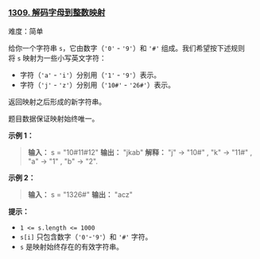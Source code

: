 ### [1309\. 解码字母到整数映射](https://leetcode.cn/problems/decrypt-string-from-alphabet-to-integer-mapping/)

难度：简单

给你一个字符串 `s`，它由数字（`'0'` - `'9'`）和 `'#'` 组成。我们希望按下述规则将 `s` 映射为一些小写英文字符：

- 字符（`'a'` - `'i'`）分别用（`'1'` - `'9'`）表示。
- 字符（`'j'` - `'z'`）分别用（`'10#'` - `'26#'`）表示。

返回映射之后形成的新字符串。

题目数据保证映射始终唯一。

**示例 1：**

> **输入：** s = "10#11#12"
> **输出：** "jkab"
> **解释：** "j" -> "10#" , "k" -> "11#" , "a" -> "1" , "b" -> "2".

**示例 2：**

> **输入：** s = "1326#"
> **输出：** "acz"

**提示：**

- `1 <= s.length <= 1000`
- `s[i]` 只包含数字（`'0'`\-`'9'`）和 `'#'` 字符。
- `s` 是映射始终存在的有效字符串。
